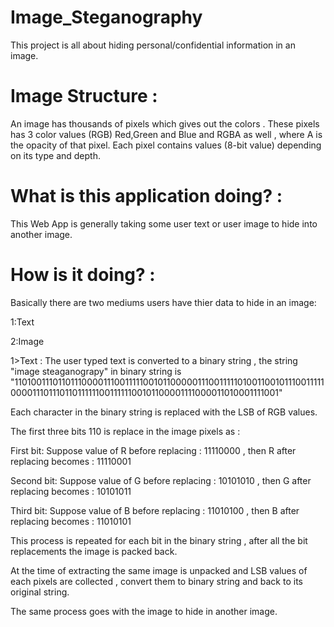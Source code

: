# Image_Steganography 
This project is all about hiding personal/confidential information in an image.


# Image Structure : 
An image has thousands of pixels which gives out the colors . 
                  These pixels has 3 color values (RGB) Red,Green and Blue and RGBA as well , where A is the opacity of that pixel.
                  Each pixel contains values (8-bit value) depending on its type and depth.


# What is this application doing? : 
This Web App is generally taking some user text or user image to hide into another image. 



# How is it doing? : 
Basically there are two mediums users have thier data to hide in an image:

1:Text 

2:Image

1>Text : The user typed text is converted to a binary string , the string "image steaganograpy" in binary string is 
"110100111011011100001110011111001011000001110011111010011001011100111110000111011101101111110011111100101100001111000011010001111001"

Each character in the binary string is replaced with the LSB of RGB values.

The first three bits 110 is replace in the image pixels as :


First bit: 
    Suppose value of R before replacing : 11110000 , then R after replacing becomes : 11110001 
    
    
Second bit: 
    Suppose value of G before replacing : 10101010 , then G after replacing becomes : 10101011


Third bit:
    Suppose value of B before replacing : 11010100 , then B after replacing becomes : 11010101
    
    
This process is repeated for each bit in the binary string , after all the bit replacements the image is packed back. 

At the time of extracting the same image is unpacked and LSB values of each pixels are collected , convert them to binary string and back to its original string. 

The same process goes with the image to hide in another image.
